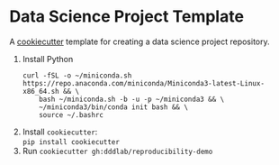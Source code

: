 # Data Science Project Template

A [cookiecutter](https://github.com/cookiecutter/cookiecutter) template for creating a data science project repository.

1. Install Python
    ```
    curl -fSL -o ~/miniconda.sh https://repo.anaconda.com/miniconda/Miniconda3-latest-Linux-x86_64.sh && \
        bash ~/miniconda.sh -b -u -p ~/miniconda3 && \
        ~/miniconda3/bin/conda init bash && \
        source ~/.bashrc
    ```
2. Install `cookiecutter`:  
    `pip install cookiecutter`
3. Run `cookiecutter gh:dddlab/reproducibility-demo`
